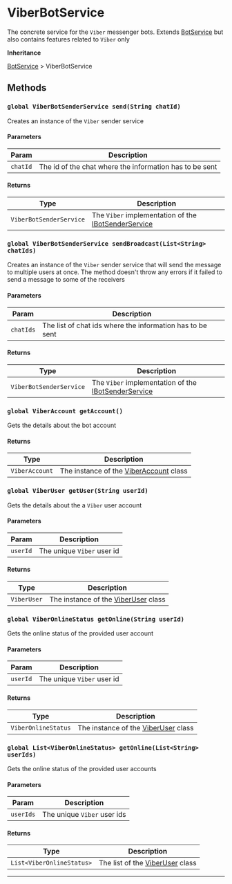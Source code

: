 # ViberBotService

The concrete service for the `Viber` messenger bots. Extends [BotService](/types/Classes/BotService.md) but also contains features related to `Viber` only

**Inheritance**

[BotService](/types/Classes/BotService.md)
&gt;
ViberBotService

## Methods

### `global ViberBotSenderService send(String chatId)`

Creates an instance of the `Viber` sender service

#### Parameters

| Param    | Description                                             |
| -------- | ------------------------------------------------------- |
| `chatId` | The id of the chat where the information has to be sent |

#### Returns

| Type                    | Description                                                                                   |
| ----------------------- | --------------------------------------------------------------------------------------------- |
| `ViberBotSenderService` | The `Viber` implementation of the [IBotSenderService](/types/Interfaces/IBotSenderService.md) |

### `global ViberBotSenderService sendBroadcast(List<String> chatIds)`

Creates an instance of the `Viber` sender service that will send the message to multiple users at once. The method doesn't throw any errors if it failed to send a message to some of the receivers

#### Parameters

| Param     | Description                                               |
| --------- | --------------------------------------------------------- |
| `chatIds` | The list of chat ids where the information has to be sent |

#### Returns

| Type                    | Description                                                                                   |
| ----------------------- | --------------------------------------------------------------------------------------------- |
| `ViberBotSenderService` | The `Viber` implementation of the [IBotSenderService](/types/Interfaces/IBotSenderService.md) |

### `global ViberAccount getAccount()`

Gets the details about the bot account

#### Returns

| Type           | Description                                                              |
| -------------- | ------------------------------------------------------------------------ |
| `ViberAccount` | The instance of the [ViberAccount](/types/Classes/ViberAccount.md) class |

### `global ViberUser getUser(String userId)`

Gets the details about the a `Viber` user account

#### Parameters

| Param    | Description                |
| -------- | -------------------------- |
| `userId` | The unique `Viber` user id |

#### Returns

| Type        | Description                                                        |
| ----------- | ------------------------------------------------------------------ |
| `ViberUser` | The instance of the [ViberUser](/types/Classes/ViberUser.md) class |

### `global ViberOnlineStatus getOnline(String userId)`

Gets the online status of the provided user account

#### Parameters

| Param    | Description                |
| -------- | -------------------------- |
| `userId` | The unique `Viber` user id |

#### Returns

| Type                | Description                                                        |
| ------------------- | ------------------------------------------------------------------ |
| `ViberOnlineStatus` | The instance of the [ViberUser](/types/Classes/ViberUser.md) class |

### `global List<ViberOnlineStatus> getOnline(List<String> userIds)`

Gets the online status of the provided user accounts

#### Parameters

| Param     | Description                 |
| --------- | --------------------------- |
| `userIds` | The unique `Viber` user ids |

#### Returns

| Type                      | Description                                                    |
| ------------------------- | -------------------------------------------------------------- |
| `List<ViberOnlineStatus>` | The list of the [ViberUser](/types/Classes/ViberUser.md) class |

---
